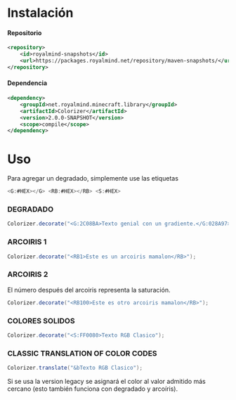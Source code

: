 # Instalación

#### Repositorio
```xml
<repository>
    <id>royalmind-snapshots</id>
    <url>https://packages.royalmind.net/repository/maven-snapshots/</url>
</repository>
```

#### Dependencia
```xml
<dependency>
    <groupId>net.royalmind.minecraft.library</groupId>
    <artifactId>Colorizer</artifactId>
    <version>2.0.0-SNAPSHOT</version>
    <scope>compile</scope>
</dependency>
```

# Uso
Para agregar un degradado, simplemente use las etiquetas 
```java
<G:#HEX></G> <RB:#HEX></RB> <S:#HEX>
```

### DEGRADADO
```java
Colorizer.decorate("<G:2C08BA>Texto genial con un gradiente.</G:028A97>");
```
### ARCOIRIS 1
```java
Colorizer.decorate("<RB1>Este es un arcoiris mamalon</RB>");
```
### ARCOIRIS 2
El número después del arcoiris representa la saturación.
```java
Colorizer.decorate("<RB100>Este es otro arcoiris mamalon</RB>");
```
### COLORES SOLIDOS
```java
Colorizer.decorate("<S:FF0080>Texto RGB Clasico");
```
### CLASSIC TRANSLATION OF COLOR CODES
```java
Colorizer.translate("&bTexto RGB Clasico");
```

Si se usa la version legacy se asignará el color al valor admitido más cercano (esto también funciona con degradado y arcoíris).
